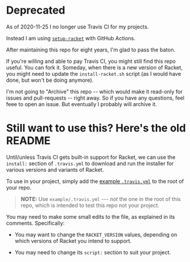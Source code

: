 # Deprecated

As of 2020-11-25 I no longer use Travis CI for my projects.

Instead I am using [`setup-racket`](action) with GitHub Actions.

[action]:https://github.com/Bogdanp/setup-racket

After maintaining this repo for eight years, I'm glad to pass the
baton.

If you're willing and able to pay Travis CI, you might still find this
repo useful. You can fork it. Someday, when there is a new version of
Racket, you might need to update the `install-racket.sh` script (as I
would have done, but won't be doing anymore).

I'm not going to "Archive" this repo -- which would make it read-only
for issues and pull-requests -- right away. So if you have any
questions, feel feee to open an issue. But eventually I probably
will archive it.

# Still want to use this? Here's the old README

Until/unless Travis CI gets built-in support for Racket, we can use
the `install:` section of `.travis.yml` to download and run the
installer for various versions and variants of Racket.

To use in your project, simply add the [example
`.travis.yml`](example/.travis.yml) to the root of your repo.

> **NOTE:** Use `example/.travis.yml` --- *not* the one in the root of
> this repo, which is intended to test this repo not your project.

You may need to make some small edits to the file, as explained in its
comments. Specifically:

- You may want to change the `RACKET_VERSION` values, depending on
  which versions of Racket you intend to support.

- You may need to change its `script:` section to suit your project.

